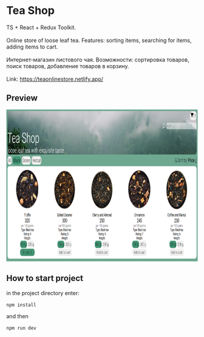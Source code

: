 # Tea Shop

TS + React + Redux Toolkit.  
<br />
Online store of loose leaf tea. Features: sorting items, searching for items, adding items to cart.  
<br />
Интернет-магазин листового чая. Возможности: сортировка товаров, поиск товаров, добавление товаров в корзину.  
<br />
Link: https://teaonlinestore.netlify.app/

## Preview

<img src="./src/assets/teashopreview.PNG" alt="preview" width="1610" height="400">

## How to start project

in the project directory enter:

```js
npm install
```

and then

```js
npm run dev
```
